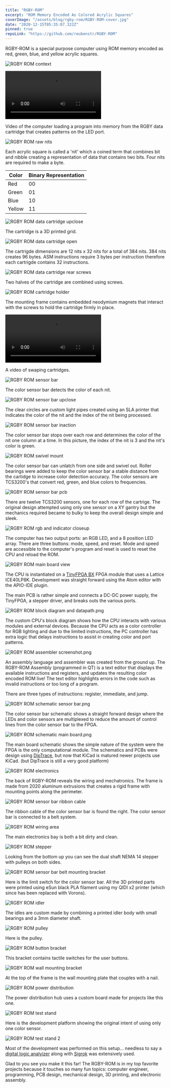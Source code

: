 ```yaml
---
title: "RGBY-ROM"
excerpt: "ROM Memory Encoded As Colored Acrylic Squares"
coverImage: "/assets/blog/rgby-rom/RGBY-ROM-cover.jpg"
date: "2020-12-15T05:35:07.322Z"
pinned: true
repoLink: "https://github.com/reubenstr/RGBY-ROM"
---
```


RGBY-ROM is a special purpose computer using ROM memory encoded as red, green, blue, and yellow acrylic squares.

![RGBY ROM context](/assets/blog/rgby-rom/RGBY-ROM-context.jpg)

<!-- ![RGBY ROM side](/assets/blog/rgby-rom/RGBY-ROM-side.jpg) -->

![rgby-rom video](/assets/blog/rgby-rom/videos/RGBY-ROM-demo-video.mp4)

Video of the computer loading a program into memory from the RGBY data cartridge that creates patterns on the LED port.

![RGBY ROM raw nits](/assets/blog/rgby-rom/RGBY-ROM-raw-nits.jpg)

Each acrylic square is called a 'nit' which a coined term that combines bit and nibble creating a representation of data that contains two bits. Four nits are required to make a byte.

| Color | Binary Representation |
| ----- | ----- |
| Red   | 00  |
| Green | 01  | 
| Blue  | 10  |
| Yellow  | 11  |


![RGBY ROM data cartridge upclose](/assets/blog/rgby-rom/RGBY-ROM-data-cartridge-upclose.jpg)

The cartridge is a 3D printed grid.

![RGBY ROM data cartridge open](/assets/blog/rgby-rom/RGBY-ROM-data-cartridge-open.jpg)

The cartrigde dimensions are 12 nits x 32 nits for a total of 384 nits. 384 nits creates 96 bytes. ASM instructions require 3 bytes per instruction therefore each cartrigde contains 32 instructions.

![RGBY ROM data cartridge rear screws](/assets/blog/rgby-rom/RGBY-ROM-data-cartridge-rear-screws.jpg)

Two halves of the cartridge are combined using screws.

![RGBY ROM cartridge holder](/assets/blog/rgby-rom/RGBY-ROM-cartridge-holder.jpg)

The mounting frame contains embedded neodymium magnets that interact with the screws to hold the cartridge firmly in place.

![RGBY ROM cartridge swap](/assets/blog/rgby-rom/videos/RGBY-ROM-cartridge-swap.mp4)

A video of swaping cartridges.

![RGBY ROM sensor bar](/assets/blog/rgby-rom/RGBY-ROM-sensor-bar.jpg)

The color sensor bar detects the color of each nit.

![RGBY ROM sensor bar upclose](/assets/blog/rgby-rom/RGBY-ROM-sensor-bar-upclose.jpg)

The clear circles are custom light pipes created using an SLA printer that indicates the color of the nit and the index of the nit being processed.

![RGBY ROM sensor bar inaction](/assets/blog/rgby-rom/RGBY-ROM-sensor-bar-inaction.jpg)

The color sensor bar stops over each row and determines the color of the nit one column at a time. In this picture, the index of the nit is 3 and the nit's color is green.

![RGBY ROM swivel mount](/assets/blog/rgby-rom/RGBY-ROM-swivel-mount.jpg)

The color sensor bar can unlatch from one side and swivel out. Roller bearings were added to keep the color sensor bar a stable distance from the cartidge to increase color detection accuracy. The color sensors are TCS3200's that convert red, green, and blue colors to frequencies.

![RGBY ROM sensor bar pcb](/assets/blog/rgby-rom/RGBY-ROM-sensor-bar-pcb.jpg)

There are twelve TCS3200 sensors, one for each row of the cartrige. The original design attempted using only one sensor on a XY gantry but the mechanics required became to bulky to keep the overall design simple and sleek.

![RGBY ROM rgb and indicator closeup](/assets/blog/rgby-rom/RGBY-ROM-rgb-and-indicator-closeup.jpg)

The computer has two output ports: an RGB LED, and a 8 position LED array. There are three buttons: mode, speed, and reset. Mode and speed are accessible to the computer's program and reset is used to reset the CPU and reload the ROM.

![RGBY ROM main board view](/assets/blog/rgby-rom/RGBY-ROM-main-board-view.jpg)

The CPU is instantiated on a [TinyFPGA BX](https://tinyfpga.com/) FPGA module that uses a Lattice ICE40LP8K. Development was straight forward using the Atom editor with the APIO-IDE plugin.

The main PCB is rather simple and connects a DC-DC power supply, the TinyFPGA, a stepper driver, and breaks outs the various ports.

![RGBY ROM block diagram and datapath.png](/assets/blog/rgby-rom/RGBY-ROM-block-diagram-and-datapath.png)

The custom CPU's block diagram shows how the CPU interacts with various modules and external devices. Because the CPU acts as a color controller for RGB lighting and due to the limited instructions, the PC controller has extra logic that delays instructions to assist in creating color and port patterns.

![RGBY ROM assembler screenshot.png](/assets/blog/rgby-rom/RGBY-ROM-assembler-screenshot.png)

An assembly language and assembler was created from the ground up. The RGBY-ROM Assembly (programmed in QT) is a text editor that displays the available instructions and registers, and updates the resulting color encoded ROM live! The text editor highlights errors in the code such as invalid instructions or too long of a program.

There are three types of instructions: register, immediate, and jump.

![RGBY ROM schematic sensor bar.png](/assets/blog/rgby-rom/RGBY-ROM-schematic-sensor-bar.png)

The color sensor bar schematic shows a straight forward design where the LEDs and color sensors are multiplexed to reduce the amount of control lines from the color sensor bar to the FPGA.

![RGBY ROM schematic main board.png](/assets/blog/rgby-rom/RGBY-ROM-schematic-main-board.png)

The main board schematic shows the simple nature of the system were the FPGA is the only computational module. The schematics and PCBs were design using [DipTrace](https://diptrace.com/), but now that KiCad is matured newer projects use KiCad. (but DipTrace is still a very good platform)

![RGBY ROM electronics](/assets/blog/rgby-rom/RGBY-ROM-electronics.jpg)

The back of RGBY-ROM reveals the wiring and mechatronics. The frame is made from 2020 aluminum extrusions that creates a rigid frame with mounting points along the perimeter.

![RGBY ROM sensor bar ribbon cable](/assets/blog/rgby-rom/RGBY-ROM-sensor-bar-ribbon-cable.jpg)

The ribbon cable of the color sensor bar is found the right. The color sensor bar is connected to a belt system.

![RGBY ROM wiring area](/assets/blog/rgby-rom/RGBY-ROM-wiring-area.jpg)

The main electronics bay is both a bit dirty and clean.

![RGBY ROM stepper](/assets/blog/rgby-rom/RGBY-ROM-stepper.jpg)

Looking from the bottom up you can see the dual shaft NEMA 14 stepper with pulleys on both sides.

![RGBY ROM sensor bar belt mounting bracket](/assets/blog/rgby-rom/RGBY-ROM-sensor-bar-belt-mounting-bracket.jpg)

Here is the limit switch for the color sensor bar. All the 3D printed parts were printed using eSun black PLA filament using my QIDI x2 printer (which since has been replaced with Vorons).

![RGBY ROM idler](/assets/blog/rgby-rom/RGBY-ROM-idler.jpg)

The idles are custom made by combining a printed idler body with small bearings and a 3mm diameter shaft. 

![RGBY ROM pulley](/assets/blog/rgby-rom/RGBY-ROM-pulley.jpg)

Here is the pulley.

![RGBY ROM button bracket](/assets/blog/rgby-rom/RGBY-ROM-button-bracket.jpg)

This bracket contains tactile switches for the user buttons.

![RGBY ROM wall mounting bracket](/assets/blog/rgby-rom/RGBY-ROM-wall-mounting-bracket.jpg)

At the top of the frame is the wall mounting plate that couples with a nail.

![RGBY ROM power distribution](/assets/blog/rgby-rom/RGBY-ROM-power-distribution.jpg)

The power distribution hub uses a custom board made for projects like this one.

![RGBY ROM test stand](/assets/blog/rgby-rom/RGBY-ROM-test-stand.jpg)

Here is the development platform showing the original intent of using only one color sensor.

![RGBY ROM test stand 2](/assets/blog/rgby-rom/RGBY-ROM-test-stand-2.jpg)

Most of the development was performed on this setup... needless to say a [digital logic analyizer](https://www.sparkfun.com/products/18627) along with [Sigrok](https://sigrok.org/wiki/Main_Page) was extensively used.


Glad to you see you make it this far! The RGBY-ROM is in my top favorite projects because it touches so many fun topics: computer engineer, programming, PCB design, mechanical design, 3D printing, and electronic assembly.


